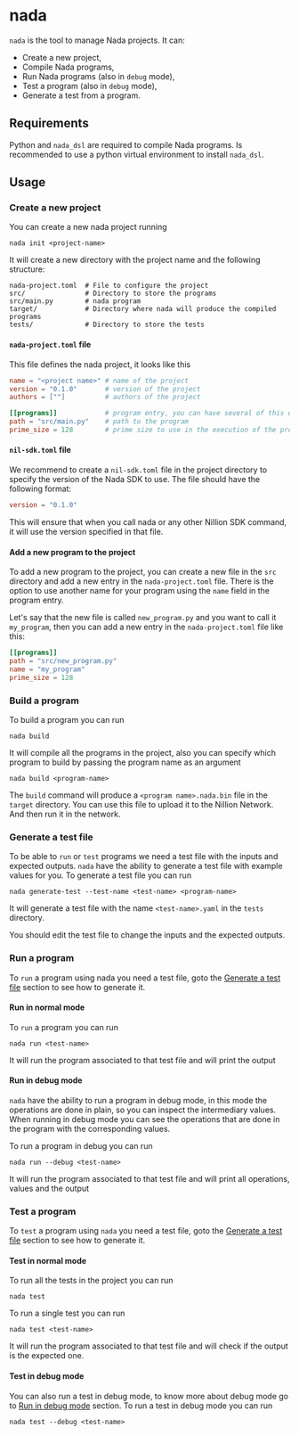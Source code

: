 # nada

`nada` is the tool to manage Nada projects. It can:
- Create a new project,
- Compile Nada programs,
- Run Nada programs (also in `debug` mode),
- Test a program (also in `debug` mode),
- Generate a test from a program.

## Requirements

Python and `nada_dsl` are required to compile Nada programs. Is recommended to use a python virtual environment to
install `nada_dsl`.

## Usage

### Create a new project
You can create a new nada project running 
```
nada init <project-name>
```
It will create a new directory with the project name and the following structure:
```
nada-project.toml  # File to configure the project
src/               # Directory to store the programs
src/main.py        # nada program
target/            # Directory where nada will produce the compiled programs
tests/             # Directory to store the tests
``` 

#### `nada-project.toml` file
This file defines the nada project, it looks like this

```toml
name = "<project name>" # name of the project
version = "0.1.0"       # version of the project
authors = [""]          # authors of the project

[[programs]]            # program entry, you can have several of this ones
path = "src/main.py"    # path to the program
prime_size = 128        # prime size to use in the execution of the program
```

#### `nil-sdk.toml` file
We recommend to create a `nil-sdk.toml` file in the project directory to specify the version of the Nada SDK to use.
The file should have the following format:
```toml
version = "0.1.0"
```
This will ensure that when you call nada or any other Nillion SDK command, it will use the version specified in that file.

#### Add a new program to the project
To add a new program to the project, you can create a new file in the `src` directory and add a new entry in the `nada-project.toml` file.
There is the option to use another name for your program using the `name` field in the program entry. 

Let's say that the new file is called `new_program.py` and you want to call it `my_program`, then you can add a new entry in the `nada-project.toml` file like this:

```toml
[[programs]]
path = "src/new_program.py"
name = "my_program"
prime_size = 128
```

### Build a program
To build a program you can run
```
nada build
```
It will compile all the programs in the project,
also you can specify which program to build by passing the program name as an argument
```
nada build <program-name>
```
The `build` command will produce a `<program name>.nada.bin` file in the `target` directory.
You can use this file to upload it to the Nillion Network. And then run it in the network.

### Generate a test file
To be able to `run` or `test` programs we need a test file with the inputs and expected outputs.
`nada` have the ability to generate a test file with example values for you.
To generate a test file you can run
```
nada generate-test --test-name <test-name> <program-name>
```
It will generate a test file with the name `<test-name>.yaml` in the `tests` directory.

You should edit the test file to change the inputs and the expected outputs.

### Run a program
To `run` a program using nada you need a test file, goto the [Generate a test file](#Generate-a-test-file) section to see how to generate it.

#### Run in normal mode
To `run` a program you can run
```
nada run <test-name>
```
It will run the program associated to that test file and will print the output

#### Run in debug mode
`nada` have the ability to run a program in debug mode, 
in this mode the operations are done in plain, so you can inspect the intermediary values.
When running in debug mode you can see the operations that are done in the program with the corresponding values.

To run a program in debug you can run
```
nada run --debug <test-name>
```
It will run the program associated to that test file and will print all operations, values and the output

### Test a program
To `test` a program using `nada` you need a test file, goto the [Generate a test file](#Generate-a-test-file) section to see how to generate it.

#### Test in normal mode
To run all the tests in the project you can run
```
nada test
```
To run a single test you can run
```
nada test <test-name>
```
It will run the program associated to that test file and will check if the output is the expected one.

#### Test in debug mode
You can also run a test in debug mode, to know more about debug mode go to [Run in debug mode](#Run-in-debug-mode) section.
To run a test in debug mode you can run
```
nada test --debug <test-name>
```
